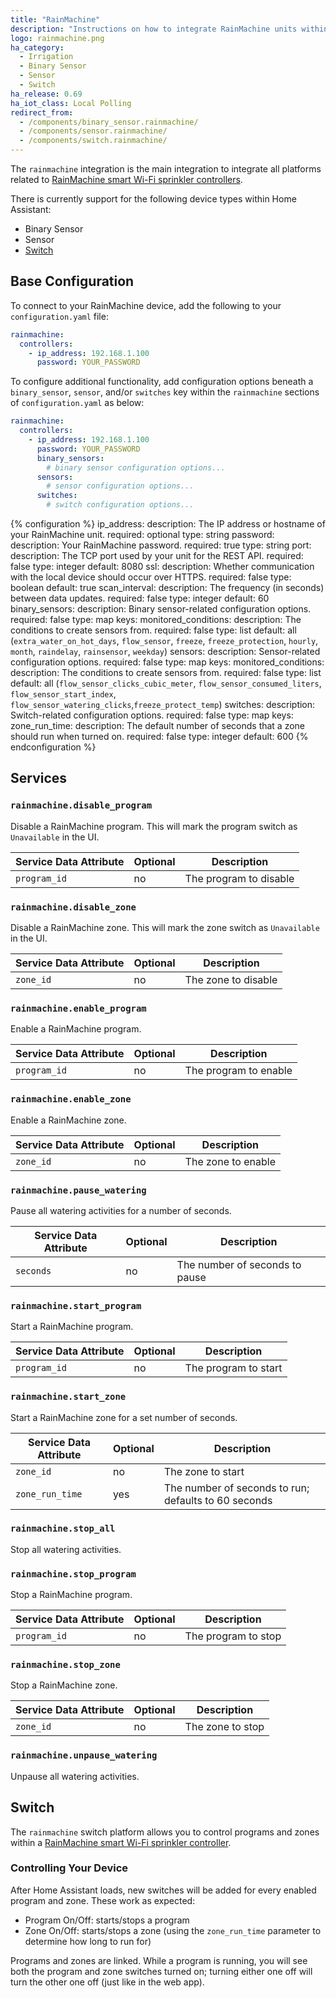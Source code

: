 ```yaml
---
title: "RainMachine"
description: "Instructions on how to integrate RainMachine units within Home Assistant."
logo: rainmachine.png
ha_category:
  - Irrigation
  - Binary Sensor
  - Sensor
  - Switch
ha_release: 0.69
ha_iot_class: Local Polling
redirect_from:
  - /components/binary_sensor.rainmachine/
  - /components/sensor.rainmachine/
  - /components/switch.rainmachine/
---
```


The `rainmachine` integration is the main integration to integrate all platforms related to [RainMachine smart Wi-Fi sprinkler controllers](http://www.rainmachine.com/).

There is currently support for the following device types within Home Assistant:

- Binary Sensor
- Sensor
- [Switch](#switch)

## Base Configuration

To connect to your RainMachine device, add the following to your `configuration.yaml` file:

```yaml
rainmachine:
  controllers:
    - ip_address: 192.168.1.100
      password: YOUR_PASSWORD
```

To configure additional functionality, add configuration options beneath a `binary_sensor`, `sensor`, and/or `switches` key within the `rainmachine` sections of `configuration.yaml` as below:

```yaml
rainmachine:
  controllers:
    - ip_address: 192.168.1.100
      password: YOUR_PASSWORD
      binary_sensors:
        # binary sensor configuration options...
      sensors:
        # sensor configuration options...
      switches:
        # switch configuration options...
```

{% configuration %}
ip_address:
  description: The IP address or hostname of your RainMachine unit.
  required: optional
  type: string
password:
  description: Your RainMachine password.
  required: true
  type: string
port:
  description: The TCP port used by your unit for the REST API.
  required: false
  type: integer
  default: 8080
ssl:
  description: Whether communication with the local device should occur over HTTPS.
  required: false
  type: boolean
  default: true
scan_interval:
  description: The frequency (in seconds) between data updates.
  required: false
  type: integer
  default: 60
binary_sensors:
  description: Binary sensor-related configuration options.
  required: false
  type: map
  keys:
    monitored_conditions:
      description: The conditions to create sensors from.
      required: false
      type: list
      default: all (`extra_water_on_hot_days`, `flow_sensor`, `freeze`, `freeze_protection`, `hourly`, `month`, `raindelay`, `rainsensor`, `weekday`)
sensors:
  description: Sensor-related configuration options.
  required: false
  type: map
  keys:
    monitored_conditions:
      description: The conditions to create sensors from.
      required: false
      type: list
      default: all (`flow_sensor_clicks_cubic_meter`, `flow_sensor_consumed_liters`, `flow_sensor_start_index`, `flow_sensor_watering_clicks`,`freeze_protect_temp`)
switches:
  description: Switch-related configuration options.
  required: false
  type: map
  keys:
    zone_run_time:
      description: The default number of seconds that a zone should run when turned on.
      required: false
      type: integer
      default: 600
{% endconfiguration %}

## Services

### `rainmachine.disable_program`

Disable a RainMachine program. This will mark the program switch as
`Unavailable` in the UI.

| Service Data Attribute    | Optional | Description             |
|---------------------------|----------|-------------------------|
| `program_id`              |      no  | The program to disable  |

### `rainmachine.disable_zone`

Disable a RainMachine zone. This will mark the zone switch as
`Unavailable` in the UI.

| Service Data Attribute    | Optional | Description             |
|---------------------------|----------|-------------------------|
| `zone_id`                 |      no  | The zone to disable     |

### `rainmachine.enable_program`

Enable a RainMachine program.

| Service Data Attribute    | Optional | Description             |
|---------------------------|----------|-------------------------|
| `program_id`              |      no  | The program to enable   |

### `rainmachine.enable_zone`

Enable a RainMachine zone.

| Service Data Attribute    | Optional | Description             |
|---------------------------|----------|-------------------------|
| `zone_id`                 |      no  | The zone to enable      |

### `rainmachine.pause_watering`

Pause all watering activities for a number of seconds.

| Service Data Attribute    | Optional | Description                    |
|---------------------------|----------|--------------------------------|
| `seconds`                 |      no  | The number of seconds to pause |

### `rainmachine.start_program`

Start a RainMachine program.

| Service Data Attribute    | Optional | Description          |
|---------------------------|----------|----------------------|
| `program_id`              |      no  | The program to start |

### `rainmachine.start_zone`

Start a RainMachine zone for a set number of seconds.

| Service Data Attribute    | Optional | Description                                          |
|---------------------------|----------|------------------------------------------------------|
| `zone_id`                 |      no  | The zone to start                                    |
| `zone_run_time`           |      yes | The number of seconds to run; defaults to 60 seconds |

### `rainmachine.stop_all`

Stop all watering activities.

### `rainmachine.stop_program`

Stop a RainMachine program.

| Service Data Attribute    | Optional | Description          |
|---------------------------|----------|----------------------|
| `program_id`              |      no  | The program to stop  |

### `rainmachine.stop_zone`

Stop a RainMachine zone.

| Service Data Attribute    | Optional | Description          |
|---------------------------|----------|----------------------|
| `zone_id`                 |      no  | The zone to stop     |

### `rainmachine.unpause_watering`

Unpause all watering activities.

## Switch

The `rainmachine` switch platform allows you to control programs and zones within a [RainMachine smart Wi-Fi sprinkler controller](http://www.rainmachine.com/).

### Controlling Your Device

After Home Assistant loads, new switches will be added for every enabled program and zone. These work as expected:

- Program On/Off: starts/stops a program
- Zone On/Off: starts/stops a zone (using the `zone_run_time` parameter to determine how long to run for)

Programs and zones are linked. While a program is running, you will see both the program and zone switches turned on; turning either one off will turn the other one off (just like in the web app).
